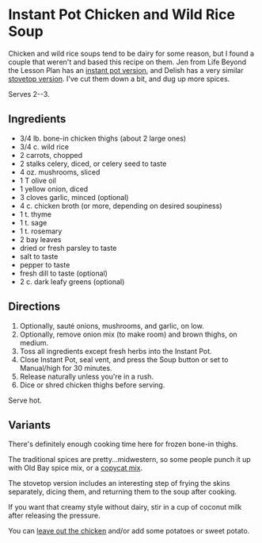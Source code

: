 [Instant Pot]: ../indices/instantPot.html
[passover]: ../indices/passover.html

# Instant Pot Chicken and Wild Rice Soup

Chicken and wild rice soups tend to be dairy for some reason, but I found a couple that weren't and based this recipe on them.  Jen from Life Beyond the Lesson Plan has an [instant pot version](https://lifebeyondthelessonplan.com/instant-pot-wild-rice-and-chicken-soup/), and Delish has a very similar [stovetop version](https://www.delish.com/cooking/a37636336/chicken-wild-rice-soup-recipe/).  I've cut them down a bit, and dug up more spices.

Serves 2--3.

## Ingredients

* 3/4 lb. bone-in chicken thighs (about 2 large ones)
* 3/4 c. wild rice
* 2 carrots, chopped
* 2 stalks celery, diced, or celery seed to taste
* 4 oz. mushrooms, sliced
* 1 T olive oil
* 1 yellow onion, diced
* 3 cloves garlic, minced (optional)
* 4 c. chicken broth (or more, depending on desired soupiness)
* 1 t. thyme
* 1 t. sage
* 1 t. rosemary
* 2 bay leaves
* dried or fresh parsley to taste
* salt to taste
* pepper to taste
* fresh dill to taste (optional)
* 2 c. dark leafy greens (optional)

## Directions

1. Optionally, sauté onions, mushrooms, and garlic, on low.
2. Optionally, remove onion mix (to make room) and brown thighs, on medium. 
3. Toss all ingredients except fresh herbs into the Instant Pot.
4. Close Instant Pot, seal vent, and press the Soup button or set to Manual/high for 30 minutes.
5. Release naturally unless you're in a rush.
6. Dice or shred chicken thighs before serving.

Serve hot.

## Variants

There's definitely enough cooking time here for frozen bone-in thighs.

The traditional spices are pretty...midwestern, so some people punch it up with Old Bay spice mix, or a [copycat mix](https://www.allrecipes.com/recipe/241766/jans-old-bay-seasoning-substitute/).

The stovetop version includes an interesting step of frying the skins separately, dicing them, and returning them to the soup after cooking.

If you want that creamy style without dairy, stir in a cup of coconut milk after releasing the pressure.

You can [leave out the chicken](https://www.gimmesomeoven.com/cozy-autumn-wild-rice-soup/) and/or add some potatoes or sweet potato.
